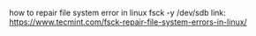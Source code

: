how to repair file system error in linux
fsck -y /dev/sdb
link: https://www.tecmint.com/fsck-repair-file-system-errors-in-linux/